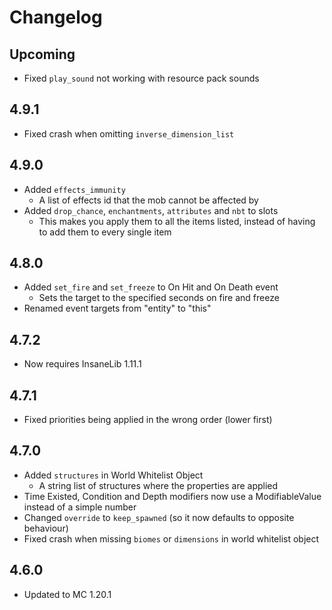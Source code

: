 # Changelog

## Upcoming
* Fixed `play_sound` not working with resource pack sounds

## 4.9.1
* Fixed crash when omitting `inverse_dimension_list`

## 4.9.0
* Added `effects_immunity`
  * A list of effects id that the mob cannot be affected by
* Added `drop_chance`, `enchantments`, `attributes` and `nbt` to slots
  * This makes you apply them to all the items listed, instead of having to add them to every single item

## 4.8.0
* Added `set_fire` and `set_freeze` to On Hit and On Death event
  * Sets the target to the specified seconds on fire and freeze
* Renamed event targets from "entity" to "this"

## 4.7.2
* Now requires InsaneLib 1.11.1

## 4.7.1
* Fixed priorities being applied in the wrong order (lower first)

## 4.7.0
* Added `structures` in World Whitelist Object
  * A string list of structures where the properties are applied
* Time Existed, Condition and Depth modifiers now use a ModifiableValue instead of a simple number
* Changed `override` to `keep_spawned` (so it now defaults to opposite behaviour)
* Fixed crash when missing `biomes` or `dimensions` in world whitelist object

## 4.6.0
* Updated to MC 1.20.1